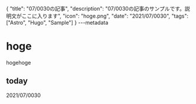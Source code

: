 {
  "title": "07/0030の記事",
  "description": "07/0030の記事のサンプルです。説明文がここに入ります",
  "icon": "hoge.png",
  "date": "2021/07/0030",
  "tags": ["Astro", "Hugo", "Sample"]
}
---metadata

# hoge
hogehoge

## today
2021/07/0030